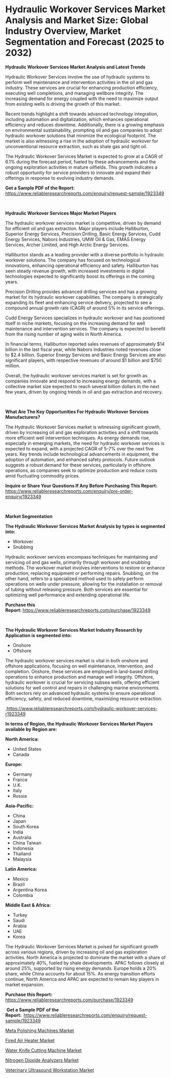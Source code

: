 <p><h1>Hydraulic Workover Services Market Analysis and Market Size: Global Industry Overview, Market Segmentation and Forecast (2025 to 2032)</h1></p><p><strong>Hydraulic Workover Services Market Analysis and Latest Trends</strong></p>
<p><p>Hydraulic Workover Services involve the use of hydraulic systems to perform well maintenance and intervention activities in the oil and gas industry. These services are crucial for enhancing production efficiency, executing well completions, and managing wellbore integrity. The increasing demand for energy coupled with the need to maximize output from existing wells is driving the growth of this market.</p><p>Recent trends highlight a shift towards advanced technology integration, including automation and digitalization, which enhances operational efficiency and reduces downtime. Additionally, there is a growing emphasis on environmental sustainability, prompting oil and gas companies to adopt hydraulic workover solutions that minimize the ecological footprint. The market is also witnessing a rise in the adoption of hydraulic workover for unconventional resource extraction, such as shale gas and tight oil.</p><p>The Hydraulic Workover Services Market is expected to grow at a CAGR of 6.1% during the forecast period, fueled by these advancements and the ongoing exploration activities in mature oilfields. This growth indicates a robust opportunity for service providers to innovate and expand their offerings in response to evolving industry demands.</p></p>
<p><strong>Get a Sample PDF of the Report:&nbsp;</strong> <a href="https://www.reliableresearchreports.com/enquiry/request-sample/1923349?utm_campaign=32&utm_medium=2&utm_source=Github&utm_content=ia&utm_term=28032025&utm_id=hydraulic-workover-services">https://www.reliableresearchreports.com/enquiry/request-sample/1923349</a></p>
<p>&nbsp;</p>
<p><strong>Hydraulic Workover Services Major Market Players</strong></p>
<p><p>The hydraulic workover services market is competitive, driven by demand for efficient oil and gas extraction. Major players include Halliburton, Superior Energy Services, Precision Drilling, Basic Energy Services, Cudd Energy Services, Nabors Industries, UMW Oil & Gas, EMAS Energy Services, Archer Limited, and High Arctic Energy Services. </p><p>Halliburton stands as a leading provider with a diverse portfolio in hydraulic workover solutions. The company has focused on technological innovations, enhancing operational efficiency and safety. Halliburton has seen steady revenue growth, with increased investments in digital technologies expected to significantly boost its offerings in the coming years.</p><p>Precision Drilling provides advanced drilling services and has a growing market for its hydraulic workover capabilities. The company is strategically expanding its fleet and enhancing service delivery, projected to see a compound annual growth rate (CAGR) of around 5% in its service offerings. </p><p>Cudd Energy Services specializes in hydraulic workover and has positioned itself in niche markets, focusing on the increasing demand for well maintenance and intervention services. The company is expected to benefit from the rising number of aging wells in North America.</p><p>In financial terms, Halliburton reported sales revenues of approximately $14 billion in the last fiscal year, while Nabors Industries noted revenues close to $2.4 billion. Superior Energy Services and Basic Energy Services are also significant players, with respective revenues of around $1 billion and $750 million.</p><p>Overall, the hydraulic workover services market is set for growth as companies innovate and respond to increasing energy demands, with a collective market size expected to reach several billion dollars in the next few years, driven by ongoing trends in oil and gas extraction and recovery.</p></p>
<p>&nbsp;</p>
<p><strong>What Are The Key Opportunities For Hydraulic Workover Services Manufacturers?</strong></p>
<p><p>The Hydraulic Workover Services market is witnessing significant growth, driven by increasing oil and gas exploration activities and a shift towards more efficient well intervention techniques. As energy demands rise, especially in emerging markets, the need for hydraulic workover services is expected to expand, with a projected CAGR of 5-7% over the next five years. Key trends include technological advancements in equipment, the adoption of automation, and enhanced safety protocols. Future outlook suggests a robust demand for these services, particularly in offshore operations, as companies seek to optimize production and reduce costs amid fluctuating commodity prices.</p></p>
<p><strong>Inquire or Share Your Questions If Any Before Purchasing This Report:</strong> <a href="https://www.reliableresearchreports.com/enquiry/pre-order-enquiry/1923349?utm_campaign=32&utm_medium=2&utm_source=Github&utm_content=ia&utm_term=28032025&utm_id=hydraulic-workover-services">https://www.reliableresearchreports.com/enquiry/pre-order-enquiry/1923349</a></p>
<p>&nbsp;</p>
<p><strong>Market Segmentation</strong></p>
<p><strong>The Hydraulic Workover Services Market Analysis by types is segmented into:</strong></p>
<p><ul><li>Workover</li><li>Snubbing</li></ul></p>
<p><p>Hydraulic workover services encompass techniques for maintaining and servicing oil and gas wells, primarily through workover and snubbing methods. The workover market involves interventions to restore or enhance production, replacing equipment or performing repairs. Snubbing, on the other hand, refers to a specialized method used to safely perform operations on wells under pressure, allowing for the installation or removal of tubing without releasing pressure. Both services are essential for optimizing well performance and extending operational life.</p></p>
<p><strong>Purchase this Report:&nbsp;</strong><a href="https://www.reliableresearchreports.com/purchase/1923349?utm_campaign=32&utm_medium=2&utm_source=Github&utm_content=ia&utm_term=28032025&utm_id=hydraulic-workover-services">https://www.reliableresearchreports.com/purchase/1923349</a></p>
<p>&nbsp;</p>
<p><strong>The Hydraulic Workover Services Market Industry Research by Application is segmented into:</strong></p>
<p><ul><li>Onshore</li><li>Offshore</li></ul></p>
<p><p>The hydraulic workover services market is vital in both onshore and offshore applications, focusing on well maintenance, intervention, and completion. Onshore, these services are employed in land-based drilling operations to enhance production and manage well integrity. Offshore, hydraulic workover is crucial for servicing subsea wells, offering efficient solutions for well control and repairs in challenging marine environments. Both sectors rely on advanced hydraulic systems to ensure operational efficiency, safety, and reduced downtime, maximizing resource extraction.</p></p>
<p><a href="https://www.reliableresearchreports.com/hydraulic-workover-services-r1923349?utm_campaign=32&utm_medium=2&utm_source=Github&utm_content=ia&utm_term=28032025&utm_id=hydraulic-workover-services">&nbsp;https://www.reliableresearchreports.com/hydraulic-workover-services-r1923349</a></p>
<p><strong>In terms of Region, the Hydraulic Workover Services Market Players available by Region are:</strong></p>
<p>
    <p> <strong> North America: </strong>
        <ul>
            <li>United States</li>
            <li>Canada</li>
        </ul>
        </p> 
    <p> <strong> Europe: </strong>
        <ul>
            <li>Germany</li>
            <li>France</li>
            <li>U.K.</li>
            <li>Italy</li>
            <li>Russia</li>
        </ul>
        </p> 
    <p> <strong> Asia-Pacific: </strong>
        <ul>
            <li>China</li>
            <li>Japan</li>
            <li>South Korea</li>
            <li>India</li>
            <li>Australia</li>
            <li>China Taiwan</li>
            <li>Indonesia</li>
            <li>Thailand</li>
            <li>Malaysia</li>
        </ul>
        </p> 
    <p> <strong> Latin America: </strong>
        <ul>
            <li>Mexico</li>
            <li>Brazil</li>
            <li>Argentina Korea</li>
            <li>Colombia</li>
        </ul>
        </p> 
    <p> <strong> Middle East & Africa: </strong>
        <ul>
            <li>Turkey</li>
            <li>Saudi</li>
            <li>Arabia</li>
            <li>UAE</li>
            <li>Korea</li>
        </ul>
    </p>
    </p>
<p><p>The Hydraulic Workover Services Market is poised for significant growth across various regions, driven by increasing oil and gas exploration activities. North America is projected to dominate the market with a share of approximately 40%, fueled by shale developments. APAC follows closely at around 25%, supported by rising energy demands. Europe holds a 20% share, while China accounts for about 15%. As energy transition efforts continue, North America and APAC are expected to remain key players in market expansion.</p></p>
<p><strong>Purchase this Report: </strong><a href="https://www.reliableresearchreports.com/purchase/1923349?utm_campaign=32&utm_medium=2&utm_source=Github&utm_content=ia&utm_term=28032025&utm_id=hydraulic-workover-services">https://www.reliableresearchreports.com/purchase/1923349</a></p>
<p>&nbsp;<strong>Get a Sample PDF of the Report:&nbsp;&nbsp;</strong><a href="https://www.reliableresearchreports.com/enquiry/request-sample/1923349?utm_campaign=32&utm_medium=2&utm_source=Github&utm_content=ia&utm_term=28032025&utm_id=hydraulic-workover-services">https://www.reliableresearchreports.com/enquiry/request-sample/1923349</a></p>
<p><strong></strong></p>
<p><p><a href="https://github.com/trossdushi7u/Market-Research-Report-List-1/blob/main/meta-polishing-machines-market.md?utm_campaign=32&utm_medium=2&utm_source=Github&utm_content=ia&utm_term=28032025&utm_id=hydraulic-workover-services">Meta Polishing Machines Market</a></p><p><a href="https://github.com/jhoonatsev/Market-Research-Report-List-1/blob/main/fired-air-heater-market.md?utm_campaign=32&utm_medium=2&utm_source=Github&utm_content=ia&utm_term=28032025&utm_id=hydraulic-workover-services">Fired Air Heater Market</a></p><p><a href="https://github.com/abuegalawixo/Market-Research-Report-List-1/blob/main/water-knife-cutting-machine-market.md?utm_campaign=32&utm_medium=2&utm_source=Github&utm_content=ia&utm_term=28032025&utm_id=hydraulic-workover-services">Water Knife Cutting Machine Market</a></p><p><a href="https://github.com/kirstejuvet/Market-Research-Report-List-1/blob/main/nitrogen-dioxide-analyzers-market.md?utm_campaign=32&utm_medium=2&utm_source=Github&utm_content=ia&utm_term=28032025&utm_id=hydraulic-workover-services">Nitrogen Dioxide Analyzers Market</a></p><p><a href="https://github.com/godutetraeva/Market-Research-Report-List-1/blob/main/veterinary-ultrasound-workstation-market.md?utm_campaign=32&utm_medium=2&utm_source=Github&utm_content=ia&utm_term=28032025&utm_id=hydraulic-workover-services">Veterinary Ultrasound Workstation Market</a></p></p>